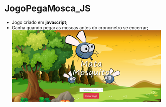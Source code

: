 # JogoPegaMosca_JS

- Jogo criado em **javascript**;
- Ganha quando pegar as moscas antes do cronometro se encerrar;
![tela_inicial.jpg](https://github.com/marcelodesouzacorrea/JogoPegaMosca_JS/blob/master/tela_inicial.jpg)
